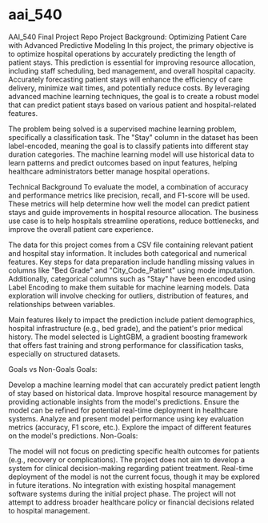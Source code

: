 # aai_540
AAI_540 Final Project Repo
Project Background: Optimizing Patient Care with Advanced Predictive Modeling
In this project, the primary objective is to optimize hospital operations by accurately predicting the length of patient stays. This prediction is essential for improving resource allocation, including staff scheduling, bed management, and overall hospital capacity. Accurately forecasting patient stays will enhance the efficiency of care delivery, minimize wait times, and potentially reduce costs. By leveraging advanced machine learning techniques, the goal is to create a robust model that can predict patient stays based on various patient and hospital-related features.

The problem being solved is a supervised machine learning problem, specifically a classification task. The "Stay" column in the dataset has been label-encoded, meaning the goal is to classify patients into different stay duration categories. The machine learning model will use historical data to learn patterns and predict outcomes based on input features, helping healthcare administrators better manage hospital operations.

Technical Background
To evaluate the model, a combination of accuracy and performance metrics like precision, recall, and F1-score will be used. These metrics will help determine how well the model can predict patient stays and guide improvements in hospital resource allocation. The business use case is to help hospitals streamline operations, reduce bottlenecks, and improve the overall patient care experience.

The data for this project comes from a CSV file containing relevant patient and hospital stay information. It includes both categorical and numerical features. Key steps for data preparation include handling missing values in columns like "Bed Grade" and "City_Code_Patient" using mode imputation. Additionally, categorical columns such as "Stay" have been encoded using Label Encoding to make them suitable for machine learning models. Data exploration will involve checking for outliers, distribution of features, and relationships between variables.

Main features likely to impact the prediction include patient demographics, hospital infrastructure (e.g., bed grade), and the patient's prior medical history. The model selected is LightGBM, a gradient boosting framework that offers fast training and strong performance for classification tasks, especially on structured datasets.

Goals vs Non-Goals
Goals:

Develop a machine learning model that can accurately predict patient length of stay based on historical data.
Improve hospital resource management by providing actionable insights from the model's predictions.
Ensure the model can be refined for potential real-time deployment in healthcare systems.
Analyze and present model performance using key evaluation metrics (accuracy, F1 score, etc.).
Explore the impact of different features on the model's predictions.
Non-Goals:

The model will not focus on predicting specific health outcomes for patients (e.g., recovery or complications).
The project does not aim to develop a system for clinical decision-making regarding patient treatment.
Real-time deployment of the model is not the current focus, though it may be explored in future iterations.
No integration with existing hospital management software systems during the initial project phase.
The project will not attempt to address broader healthcare policy or financial decisions related to hospital management.
